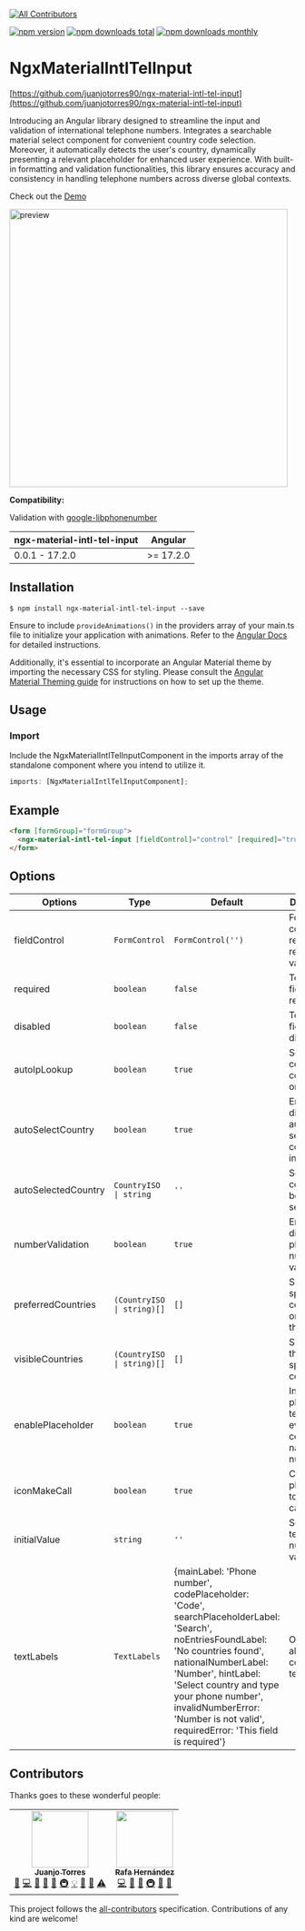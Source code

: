 [![All Contributors](https://img.shields.io/badge/all_contributors-2-orange.svg?style=flat-square)](#contributors)

[![npm version](https://img.shields.io/npm/v/ngx-material-intl-tel-input.svg?style=flat-square)](https://www.npmjs.com/package/ngx-material-intl-tel-input)
[![npm downloads total](https://img.shields.io/npm/dt/ngx-material-intl-tel-input.svg?style=flat-square)](https://www.npmjs.com/package/ngx-material-intl-tel-input)
[![npm downloads monthly](https://img.shields.io/npm/dm/ngx-material-intl-tel-input.svg?style=flat-square)](https://www.npmjs.com/package/ngx-material-intl-tel-input)

# NgxMaterialIntlTelInput

[https://github.com/juanjotorres90/ngx-material-intl-tel-input](https://github.com/juanjotorres90/ngx-material-intl-tel-input)

Introducing an Angular library designed to streamline the input and validation of international telephone numbers. Integrates a searchable material select component for convenient country code selection. Moreover, it automatically detects the user's country, dynamically presenting a relevant placeholder for enhanced user experience. With built-in formatting and validation functionalities, this library ensures accuracy and consistency in handling telephone numbers across diverse global contexts.

Check out the [Demo](https://juanjotorres.net/projects/ngx-material-intl-tel-input)

<img width="490" alt="preview" src="https://github.com/juanjotorres90/ngx-material-intl-tel-input/assets/49198908/770096e5-55f7-433f-a36d-046028196145">

**Compatibility:**

Validation with [google-libphonenumber](https://github.com/google/libphonenumber)

| ngx-material-intl-tel-input | Angular   |
| --------------------------- | --------- |
| 0.0.1 - 17.2.0              | >= 17.2.0 |

## Installation

`$ npm install ngx-material-intl-tel-input --save`

Ensure to include `provideAnimations()` in the providers array of your main.ts file to initialize your application with animations. Refer to the [Angular Docs](https://angular.io/api/platform-browser/animations/provideAnimations) for detailed instructions.

Additionally, it's essential to incorporate an Angular Material theme by importing the necessary CSS for styling. Please consult the [Angular Material Theming guide](https://material.angular.io/guide/theming) for instructions on how to set up the theme.

## Usage

### Import

Include the NgxMaterialIntlTelInputComponent in the imports array of the standalone component where you intend to utilize it.

```typescript
imports: [NgxMaterialIntlTelInputComponent];
```

## Example

```html
<form [formGroup]="formGroup">
  <ngx-material-intl-tel-input [fieldControl]="control" [required]="true" [autoIpLookup]="false"> </ngx-material-intl-tel-input>
</form>
```

## Options

| Options             | Type                       | Default                                                                                                                                                                                                                                                                                                      | Description                                                     |
| ------------------- | -------------------------- | ------------------------------------------------------------------------------------------------------------------------------------------------------------------------------------------------------------------------------------------------------------------------------------------------------------ | --------------------------------------------------------------- |
| fieldControl        | `FormControl`              | `FormControl('')`                                                                                                                                                                                                                                                                                            | Form control required to retrieve the value.                    |
| required            | `boolean`                  | `false`                                                                                                                                                                                                                                                                                                      | Telephone field input required.                                 |
| disabled            | `boolean`                  | `false`                                                                                                                                                                                                                                                                                                      | Telephone field input disabled.                                 |
| autoIpLookup        | `boolean`                  | `true`                                                                                                                                                                                                                                                                                                       | Sets initial country code based on user's ip.                   |
| autoSelectCountry   | `boolean`                  | `true`                                                                                                                                                                                                                                                                                                       | Enables or disables auto selecting a country on initialization. |
| autoSelectedCountry | `CountryISO \| string`     | `''`                                                                                                                                                                                                                                                                                                         | Sets the country to be auto selected.                           |
| numberValidation    | `boolean`                  | `true`                                                                                                                                                                                                                                                                                                       | Enables or disables phone number validation.                    |
| preferredCountries  | `(CountryISO \| string)[]` | `[]`                                                                                                                                                                                                                                                                                                         | Shows the specified countries on top of the list.               |
| visibleCountries    | `(CountryISO \| string)[]` | `[]`                                                                                                                                                                                                                                                                                                         | Shows only the specified countries.                             |
| enablePlaceholder   | `boolean`                  | `true`                                                                                                                                                                                                                                                                                                       | Input placeholder text for every country national number.       |
| iconMakeCall        | `boolean`                  | `true`                                                                                                                                                                                                                                                                                                       | Click on phone icon to trigger call action.                     |
| initialValue        | `string`                   | `''`                                                                                                                                                                                                                                                                                                         | Sets initial telephone number value                             |
| textLabels          | `TextLabels`               | {mainLabel: 'Phone number', codePlaceholder: 'Code', searchPlaceholderLabel: 'Search', noEntriesFoundLabel: 'No countries found', nationalNumberLabel: 'Number', hintLabel: 'Select country and type your phone number', invalidNumberError: 'Number is not valid', requiredError: 'This field is required'} | Overrides all component text labels                             |

## Contributors

Thanks goes to these wonderful people:

<!-- ALL-CONTRIBUTORS-LIST:START - Do not remove or modify this section -->
<!-- prettier-ignore-start -->
<!-- markdownlint-disable -->
<table>
  <tr>
    <td align="center"><a href="https://github.com/juanjotorres90"><img src="https://avatars3.githubusercontent.com/u/49198908?v=4?s=100" width="100px;" alt=""/><br /><sub><b>Juanjo Torres</b></sub></a><br /><a href="#design-juanjotorres90" title="Design">🎨</a> <a href="https://github.com/juanjotorres90/ngx-material-intl-tel-input/commits?author=juanjotorres90" title="Code">💻</a> <a href="https://github.com/juanjotorres90/ngx-material-intl-tel-input/commits?author=juanjotorres90" title="Documentation">📖</a> <a href="#ideas-juanjotorres90" title="Ideas, Planning, & Feedback">🤔</a> <a href="#question-juanjotorres90" title="Answering Questions">💬</a> <a href="#infra-juanjotorres90" title="Infrastructure (Hosting, Build-Tools, etc)">🚇</a> <a href="#example-juanjotorres90" title="Examples">💡</a> <a href="#maintenance-juanjotorres90" title="Maintenance">🚧</a> <a href="https://github.com/juanjotorres90/ngx-material-intl-tel-input/pulls?q=is%3Apr+reviewed-by%3Ajuanjotorres90" title="Reviewed Pull Requests">👀</a> <a href="https://github.com/juanjotorres90/ngx-material-intl-tel-input/commits?author=juanjotorres90" title="Tests">⚠️</a></td>
    <td align="center"><a href="https://github.com/whegar"><img src="https://avatars3.githubusercontent.com/u/5524772?v=4?s=100" width="100px;" alt=""/><br /><sub><b>Rafa Hernández</b></sub></a><br /> <a href="https://github.com/juanjotorres90/ngx-material-intl-tel-input/commits?author=whegar" title="Code">💻</a> <a href="#ideas-whegar" title="Ideas, Planning, & Feedback">🤔</a> <a href="#question-whegar" title="Answering Questions">💬</a> <a href="#infra-whegar" title="Infrastructure (Hosting, Build-Tools, etc)">🚇</a> <a href="#maintenance-whegar" title="Maintenance">🚧</a> <a href="https://github.com/juanjotorres90/ngx-material-intl-tel-input/pulls?q=is%3Apr+reviewed-by%whegar" title="Reviewed Pull Requests">👀</a></td>
</table>

<!-- markdownlint-restore -->
<!-- prettier-ignore-end -->
<!-- ALL-CONTRIBUTORS-LIST:END -->

This project follows the [all-contributors](https://github.com/all-contributors/all-contributors) specification. Contributions of any kind are welcome!
